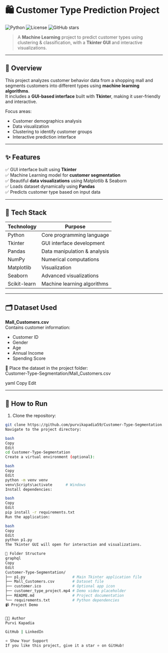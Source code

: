 # 🛍️ Customer Type Prediction Project

![Python](https://img.shields.io/badge/Python-3.11-blue?style=flat-square&logo=python)
![License](https://img.shields.io/badge/License-MIT-green?style=flat-square)
![GitHub stars](https://img.shields.io/github/stars/purvikapadia59/Customer-Type-Segmentation?style=social)

> A **Machine Learning** project to predict customer types using clustering & classification, with a **Tkinter GUI** and interactive visualizations.

---

## 📌 Overview

This project analyzes customer behavior data from a shopping mall and segments customers into different types using **machine learning algorithms**.  
It includes a **GUI-based interface** built with **Tkinter**, making it user-friendly and interactive.

Focus areas:
- Customer demographics analysis
- Data visualization
- Clustering to identify customer groups
- Interactive prediction interface

---

## ✨ Features

✅ GUI interface built using **Tkinter**  
✅ Machine Learning model for **customer segmentation**  
✅ Beautiful **data visualizations** using Matplotlib & Seaborn  
✅ Loads dataset dynamically using **Pandas**  
✅ Predicts customer type based on input data  

---

## 🧠 Tech Stack

| Technology      | Purpose                            |
|-----------------|-----------------------------------|
| Python          | Core programming language         |
| Tkinter         | GUI interface development         |
| Pandas          | Data manipulation & analysis      |
| NumPy           | Numerical computations            |
| Matplotlib      | Visualization                     |
| Seaborn         | Advanced visualizations           |
| Scikit-learn    | Machine learning algorithms       |

---

## 🗂️ Dataset Used

**Mall_Customers.csv**  
Contains customer information:  
- Customer ID  
- Gender  
- Age  
- Annual Income  
- Spending Score  

📌 Place the dataset in the project folder:  
Customer-Type-Segmentation/Mall_Customers.csv

yaml
Copy
Edit

---

## 🚀 How to Run

1. Clone the repository:
```bash
git clone https://github.com/purvikapadia59/Customer-Type-Segmentation.git
Navigate to the project directory:

bash
Copy
Edit
cd Customer-Type-Segmentation
Create a virtual environment (optional):

bash
Copy
Edit
python -m venv venv
venv\Scripts\activate      # Windows
Install dependencies:

bash
Copy
Edit
pip install -r requirements.txt
Run the application:

bash
Copy
Edit
python p1.py
The Tkinter GUI will open for interaction and visualizations.

📝 Folder Structure
graphql
Copy
Edit
Customer-Type-Segmentation/
├── p1.py                     # Main Tkinter application file
├── Mall_Customers.csv        # Dataset file
├── customer.ico              # Optional app icon
├── customer_type_project.mp4 # Demo video placeholder
├── README.md                 # Project documentation
└── requirements.txt          # Python dependencies
📹 Project Demo


👩‍💻 Author
Purvi Kapadia

GitHub | LinkedIn

⭐ Show Your Support
If you like this project, give it a star ⭐ on GitHub!

